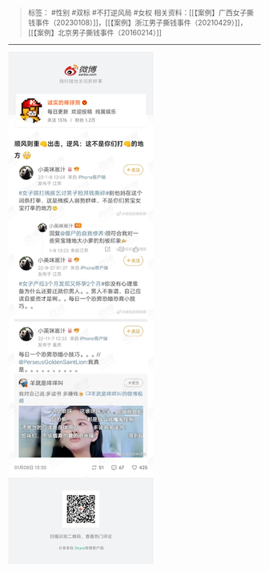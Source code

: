 > 标签： #性别 #双标 #不打逆风局 #女权
相关资料：[[【案例】广西女子撕钱事件（20230108）]]，[[【案例】浙江男子撕钱事件（20210429）]]，[[【案例】北京男子撕钱事件（20160214）]]
***
[![4855629845635441.jpg](https://raw.githubusercontent.com/bluntvoice/mypic/main/4855629845635441.jpg)](https://raw.githubusercontent.com/bluntvoice/mypic/main/4855629845635441.jpg)